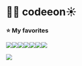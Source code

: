 <h1> 
👋🏻 codeeon☀️
</h1>
<h3 style="text-align: left;">⭐️ My favorites</h3>
<div style="display: flex; align-items: flex-start;">
  <img src="https://skillicons.dev/icons?i=js&perline=1"/>
  <img src="https://skillicons.dev/icons?i=ts&perline=1"/>
  <img src="https://skillicons.dev/icons?i=react&perline=1"/>
  <img src="https://skillicons.dev/icons?i=styledcomponents&perline=1"/>
  <img src="https://skillicons.dev/icons?i=redux&perline=1"/>
  <img src="https://skillicons.dev/icons?i=nextjs&perline=1"/>
  <img src="https://skillicons.dev/icons?i=tailwind&perline=1"/>
</div>
<br />
<div style="display: flex; align-items: flex-start;">
  <a href='https://solved.ac/yeon_develop'>
    <img src="http://mazassumnida.wtf/api/v2/generate_badge?boj=yeon_develop"/>
  </a>
</div>
